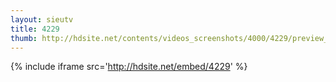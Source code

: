 ```yaml
---
layout: sieutv
title: 4229
thumb: http://hdsite.net/contents/videos_screenshots/4000/4229/preview_360p.mp4.jpg
---
```

{% include iframe src='http://hdsite.net/embed/4229' %}
 
